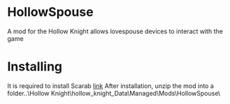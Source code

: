 # HollowSpouse

A mod for the Hollow Knight allows lovespouse devices to interact with the game

# Installing
It is required to install Scarab [link](https://github.com/fifty-six/Scarab/releases/)
After installation, unzip the mod into a folder..\Hollow Knight\hollow_knight_Data\Managed\Mods\HollowSpouse\
